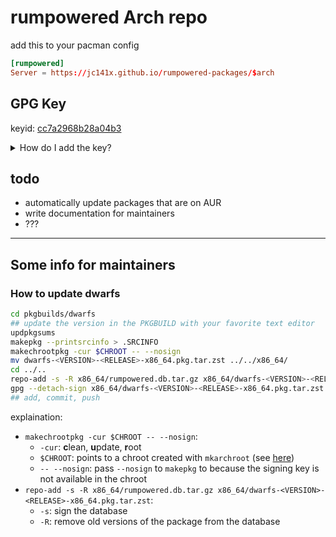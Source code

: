 # rumpowered Arch repo

add this to your pacman config
```toml
[rumpowered]
Server = https://jc141x.github.io/rumpowered-packages/$arch
```

## GPG Key

keyid: [cc7a2968b28a04b3](https://keyserver.ubuntu.com/pks/lookup?op=vindex&fingerprint=on&exact=on&search=0xe78f977d7bbb55791eb097b4cc7a2968b28a04b3)

<details>
<summary>How do I add the key?</summary>

```
sudo pacman-key --recv-keys cc7a2968b28a04b3
sudo pacman-key --lsign-key cc7a2968b28a04b3
```
</details>

## todo

- automatically update packages that are on AUR
- write documentation for maintainers
- ???

---

## Some info for maintainers

### How to update dwarfs

```sh
cd pkgbuilds/dwarfs
## update the version in the PKGBUILD with your favorite text editor
updpkgsums
makepkg --printsrcinfo > .SRCINFO
makechrootpkg -cur $CHROOT -- --nosign
mv dwarfs-<VERSION>-<RELEASE>-x86_64.pkg.tar.zst ../../x86_64/
cd ../..
repo-add -s -R x86_64/rumpowered.db.tar.gz x86_64/dwarfs-<VERSION>-<RELEASE>-x86_64.pkg.tar.zst
gpg --detach-sign x86_64/dwarfs-<VERSION>-<RELEASE>-x86_64.pkg.tar.zst
## add, commit, push
```

explaination:
- `makechrootpkg -cur $CHROOT -- --nosign`:
    - `-cur`: **c**lean, **u**pdate, **r**oot
    - `$CHROOT`: points to a chroot created with `mkarchroot` (see [here](https://wiki.archlinux.org/title/DeveloperWiki:Building_in_a_clean_chroot#Classic_way))
    - `-- --nosign`: pass `--nosign` to `makepkg` to because the signing key is not available in the chroot
- `repo-add -s -R x86_64/rumpowered.db.tar.gz x86_64/dwarfs-<VERSION>-<RELEASE>-x86_64.pkg.tar.zst`:
    - `-s`: sign the database
    - `-R`: remove old versions of the package from the database
